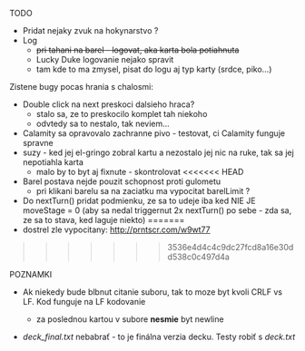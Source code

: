 TODO
* Pridat nejaky zvuk na hokynarstvo ?
* Log
    * ~~pri tahani na barel - logovat, aka karta bola potiahnuta~~
    * Lucky Duke logovanie nejako spravit
    * tam kde to ma zmysel, pisat do logu aj typ karty (srdce, piko...)


Zistene bugy pocas hrania s chalosmi:
* Double click na next preskoci dalsieho hraca?
    * stalo sa, ze to preskocilo komplet tah niekoho
    * odvtedy sa to nestalo, tak neviem...
* Calamity sa opravovalo zachranne pivo - testovat, ci Calamity funguje spravne
* suzy - ked jej el-gringo zobral kartu a nezostalo jej nic na ruke, tak sa jej nepotiahla karta
    * malo by to byt aj fixnute - skontrolovat
<<<<<<< HEAD
* Barel postava nejde pouzit schopnost proti gulometu
    * pri klikani barelu sa na zaciatku ma vypocitat barelLimit ?
* Do nextTurn() pridat podmienku, ze sa to udeje iba ked NIE JE moveStage = 0 (aby sa nedal triggernut 2x nextTurn() po sebe - zda sa, ze sa to stava, ked laguje niekto)
=======
* dostrel zle vypocitany: http://prntscr.com/w9wt77
>>>>>>> 3536e4d4c4c9dc27fcd8a16e30dd538c0c497d4a


POZNAMKI
* Ak niekedy bude blbnut citanie suboru, tak to moze byt kvoli CRLF vs LF. Kod funguje na LF kodovanie
  
    * za poslednou kartou v subore **nesmie** byt newline

* *deck_final.txt* nebabrať - to je finálna verzia decku. Testy robiť s *deck.txt*
